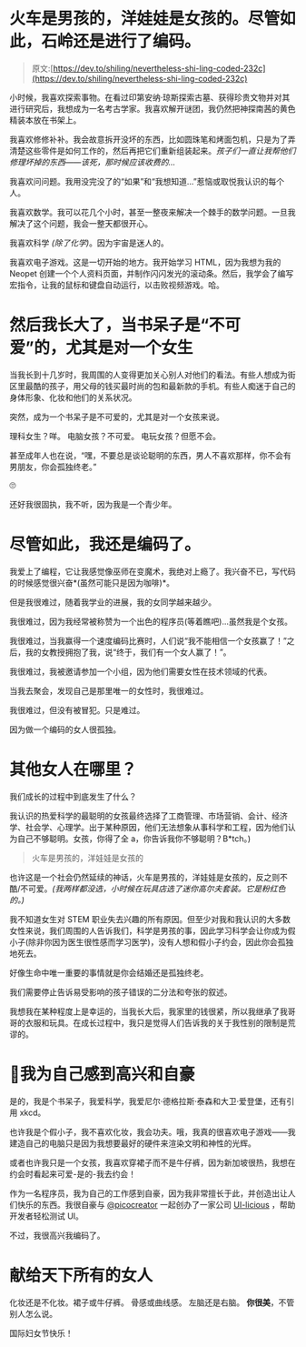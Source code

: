 # 火车是男孩的，洋娃娃是女孩的。尽管如此，石岭还是进行了编码。

> 原文:[https://dev.to/shiling/nevertheless-shi-ling-coded-232c](https://dev.to/shiling/nevertheless-shi-ling-coded-232c)

小时候，我喜欢探索事物。在看过印第安纳·琼斯探索古墓、获得珍贵文物并对其进行研究后，我想成为一名考古学家。我喜欢解开谜团，我仍然把神探南茜的黄色精装本放在书架上。

我喜欢修修补补。我会故意拆开没坏的东西，比如圆珠笔和烤面包机，只是为了弄清楚这些零件是如何工作的，然后再把它们重新组装起来。*孩子们一直让我帮他们修理坏掉的东西——该死，那时候应该收费的...*

我喜欢问问题。我用没完没了的“如果”和“我想知道...”惹恼或取悦我认识的每个人。

我喜欢数学。我可以花几个小时，甚至一整夜来解决一个棘手的数学问题。一旦我解决了这个问题，我会一整天都很开心。

我喜欢科学 *(除了化学)*。因为宇宙是迷人的。

我喜欢电子游戏。这是一切开始的地方。我开始学习 HTML，因为我想为我的 Neopet 创建一个个人资料页面，并制作闪闪发光的滚动条。然后，我学会了编写宏指令，让我的鼠标和键盘自动运行，以击败视频游戏。哈。

# [](#then-i-grew-up-and-being-a-nerd-is-uncute-especially-for-a-girl)然后我长大了，当书呆子是“不可爱”的，尤其是对一个女生

当我长到十几岁时，我周围的人变得更加关心别人对他们的看法。有些人想成为街区里最酷的孩子，用父母的钱买最时尚的包和最新款的手机。有些人痴迷于自己的身体形象、化妆和他们的关系状况。

突然，成为一个书呆子是不可爱的，尤其是对一个女孩来说。

理科女生？咩。
电脑女孩？不可爱。
电玩女孩？但愿不会。

甚至成年人也在说，“嘿，不要总是谈论聪明的东西，男人不喜欢那样，你不会有男朋友，你会孤独终老。”

🙄

还好我很固执，我不听，因为我是一个青少年。

# [](#nevertheless-i-coded)尽管如此，我还是编码了。

我爱上了编程，它让我感觉像巫师在变魔术，我绝对上瘾了。我兴奋不已，写代码的时候感觉很兴奋*(虽然可能只是因为咖啡)*。

但是我很难过，随着我学业的进展，我的女同学越来越少。

我很难过，因为我经常被称赞为一个出色的程序员(等着瞧吧)...虽然我是个女孩。

我很难过，当我赢得一个速度编码比赛时，人们说“我不能相信一个女孩赢了！”之后，我的女教授拥抱了我，说“终于，我们有一个女人赢了！”。

我很难过，我被邀请参加一个小组，因为他们需要女性在技术领域的代表。

当我去聚会，发现自己是那里唯一的女性时，我很难过。

我很难过，但没有被冒犯。只是难过。

因为做一个编码的女人很孤独。

# [](#where-are-the-other-women)其他女人在哪里？

我们成长的过程中到底发生了什么？

我认识的热爱科学的最聪明的女孩最终选择了工商管理、市场营销、会计、经济学、社会学、心理学。出于某种原因，他们无法想象从事科学和工程，因为他们认为自己不够聪明。女孩，你得了全 a，你告诉我你不够聪明？B*tch。)

> 火车是男孩的，洋娃娃是女孩的

也许这是一个社会仍然延续的神话，火车是男孩的，洋娃娃是女孩的，反之则不酷/不可爱。*(我两样都没选，小时候在玩具店选了迷你高尔夫套装。它是粉红色的。)*

我不知道女生对 STEM 职业失去兴趣的所有原因。但至少对我和我认识的大多数女性来说，我们周围的人告诉我们，科学是男孩的事，因此学习科学会让你成为假小子(除非你因为医生很性感而学习医学)，没有人想和假小子约会，因此你会孤独地死去。

好像生命中唯一重要的事情就是你会结婚还是孤独终老。

我们需要停止告诉易受影响的孩子错误的二分法和夸张的叙述。

我想我在某种程度上是幸运的，当我长大后，我家里的钱很紧，所以我继承了我哥哥的衣服和玩具。在成长过程中，我只是觉得人们告诉我的关于我性别的限制是荒谬的。

# [](#im-happy-and-proud-of-who-i-am)💃我为自己感到高兴和自豪

是的，我是个书呆子，我爱科学，我爱尼尔·德格拉斯·泰森和大卫·爱登堡，还有引用 xkcd。

也许我是个假小子，我不喜欢化妆，我会功夫。哦，我真的很喜欢电子游戏——我建造自己的电脑只是因为我想要最好的硬件来渲染文明和神性的光辉。

或者也许我只是一个女孩，我喜欢穿裙子而不是牛仔裤，因为新加坡很热，我想在约会时看起来可爱-是的-我去约会！

作为一名程序员，我为自己的工作感到自豪，因为我非常擅长于此，并创造出让人们快乐的东西。我很自豪与 [@picocreator](https://dev.to/picocreator) 一起创办了一家公司 [UI-licious](https://uilicious.com) ，帮助开发者轻松测试 UI。

不过，我很高兴我编码了。

# [](#to-all-the-women-out-there)献给天下所有的女人

化妆还是不化妆。裙子或牛仔裤。
骨感或曲线感。
左脑还是右脑。
**你很美**，不管别人怎么说。

国际妇女节快乐！
